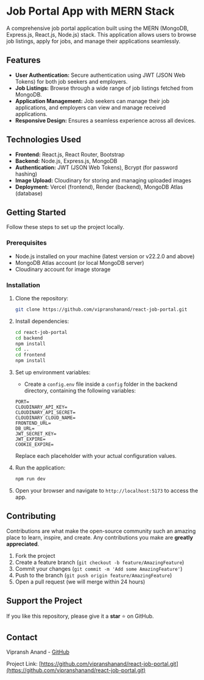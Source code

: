 # Job Portal App with MERN Stack

A comprehensive job portal application built using the MERN (MongoDB, Express.js, React.js, Node.js) stack. This application allows users to browse job listings, apply for jobs, and manage their applications seamlessly.

## Features

- **User Authentication:** Secure authentication using JWT (JSON Web Tokens) for both job seekers and employers.
- **Job Listings:** Browse through a wide range of job listings fetched from MongoDB.
- **Application Management:** Job seekers can manage their job applications, and employers can view and manage received applications.
- **Responsive Design:** Ensures a seamless experience across all devices.

## Technologies Used

- **Frontend:** React.js, React Router, Bootstrap
- **Backend:** Node.js, Express.js, MongoDB
- **Authentication:** JWT (JSON Web Tokens), Bcrypt (for password hashing)
- **Image Upload:** Cloudinary for storing and managing uploaded images
- **Deployment:** Vercel (frontend), Render (backend), MongoDB Atlas (database)

## Getting Started

Follow these steps to set up the project locally.

### Prerequisites

- Node.js installed on your machine (latest version or v22.2.0 and above)
- MongoDB Atlas account (or local MongoDB server)
- Cloudinary account for image storage

### Installation

1. Clone the repository:
   ```sh
   git clone https://github.com/vipranshanand/react-job-portal.git
   ```
2. Install dependencies:
   ```sh
   cd react-job-portal
   cd backend
   npm install
   cd ..
   cd frontend
   npm install
   ```
3. Set up environment variables:
   - Create a `config.env` file inside a `config` folder in the backend directory, containing the following variables:
   ```env
   PORT=
   CLOUDINARY_API_KEY=
   CLOUDINARY_API_SECRET=
   CLOUDINARY_CLOUD_NAME=
   FRONTEND_URL=
   DB_URL=
   JWT_SECRET_KEY=
   JWT_EXPIRE=
   COOKIE_EXPIRE=
   ```
   Replace each placeholder with your actual configuration values.

4. Run the application:
   ```sh
   npm run dev
   ```
5. Open your browser and navigate to `http://localhost:5173` to access the app.

## Contributing

Contributions are what make the open-source community such an amazing place to learn, inspire, and create. Any contributions you make are **greatly appreciated**.

1. Fork the project
2. Create a feature branch (`git checkout -b feature/AmazingFeature`)
3. Commit your changes (`git commit -m 'Add some AmazingFeature'`)
4. Push to the branch (`git push origin feature/AmazingFeature`)
5. Open a pull request (we will merge within 24 hours)

## Support the Project

If you like this repository, please give it a **star** ⭐ on GitHub.

## Contact

Vipransh Anand - [GitHub](https://github.com/vipranshanand)

Project Link: [https://github.com/vipranshanand/react-job-portal.git](https://github.com/vipranshanand/react-job-portal.git)


